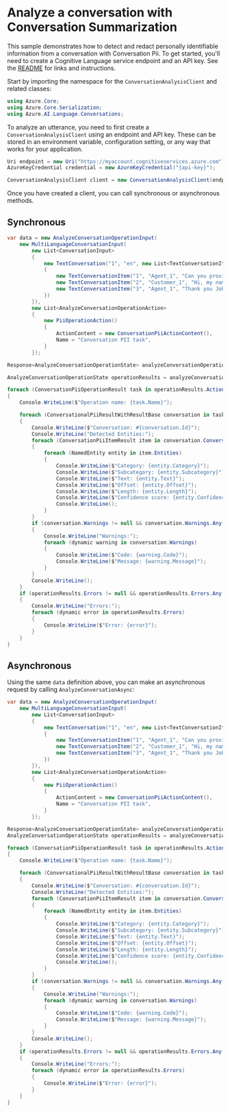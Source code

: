 # Analyze a conversation with Conversation Summarization

This sample demonstrates how to detect and redact personally identifiable information from a conversation with Conversation Pii. To get started, you'll need to create a Cognitive Language service endpoint and an API key. See the [README](https://github.com/Azure/azure-sdk-for-net/blob/main/sdk/cognitivelanguage/Azure.AI.Language.Conversations/README.md) for links and instructions.

Start by importing the namespace for the `ConversationAnalysisClient` and related classes:

```C# Snippet:ConversationAnalysisClient_Namespaces
using Azure.Core;
using Azure.Core.Serialization;
using Azure.AI.Language.Conversations;
```

To analyze an utterance, you need to first create a `ConversationAnalysisClient` using an endpoint and API key. These can be stored in an environment variable, configuration setting, or any way that works for your application.

```C# Snippet:ConversationAnalysisClient_Create
Uri endpoint = new Uri("https://myaccount.cognitiveservices.azure.com");
AzureKeyCredential credential = new AzureKeyCredential("{api-key}");

ConversationAnalysisClient client = new ConversationAnalysisClient(endpoint, credential);
```

Once you have created a client, you can call synchronous or asynchronous methods.

## Synchronous

```C# Snippet:AnalyzeConversation_ConversationPii
var data = new AnalyzeConversationOperationInput(
    new MultiLanguageConversationInput(
        new List<ConversationInput>
        {
            new TextConversation("1", "en", new List<TextConversationItem>()
            {
                new TextConversationItem("1", "Agent_1", "Can you provide you name?"),
                new TextConversationItem("2", "Customer_1", "Hi, my name is John Doe."),
                new TextConversationItem("3", "Agent_1", "Thank you John, that has been updated in our system.")
            })
        }),
        new List<AnalyzeConversationOperationAction>
        {
            new PiiOperationAction()
            {
                ActionContent = new ConversationPiiActionContent(),
                Name = "Conversation PII task",
            }
        });

Response<AnalyzeConversationOperationState> analyzeConversationOperation = client.AnalyzeConversationOperation(data);

AnalyzeConversationOperationState operationResults = analyzeConversationOperation.Value;

foreach (ConversationPiiOperationResult task in operationResults.Actions.Items.Cast<ConversationPiiOperationResult>())
{
    Console.WriteLine($"Operation name: {task.Name}");

    foreach (ConversationalPiiResultWithResultBase conversation in task.Results.Conversations)
    {
        Console.WriteLine($"Conversation: #{conversation.Id}");
        Console.WriteLine("Detected Entities:");
        foreach (ConversationPiiItemResult item in conversation.ConversationItems)
        {
            foreach (NamedEntity entity in item.Entities)
            {
                Console.WriteLine($"Category: {entity.Category}");
                Console.WriteLine($"Subcategory: {entity.Subcategory}");
                Console.WriteLine($"Text: {entity.Text}");
                Console.WriteLine($"Offset: {entity.Offset}");
                Console.WriteLine($"Length: {entity.Length}");
                Console.WriteLine($"Confidence score: {entity.ConfidenceScore}");
                Console.WriteLine();
            }
        }
        if (conversation.Warnings != null && conversation.Warnings.Any())
        {
            Console.WriteLine("Warnings:");
            foreach (dynamic warning in conversation.Warnings)
            {
                Console.WriteLine($"Code: {warning.Code}");
                Console.WriteLine($"Message: {warning.Message}");
            }
        }
        Console.WriteLine();
    }
    if (operationResults.Errors != null && operationResults.Errors.Any())
    {
        Console.WriteLine("Errors:");
        foreach (dynamic error in operationResults.Errors)
        {
            Console.WriteLine($"Error: {error}");
        }
    }
}
```

## Asynchronous

Using the same `data` definition above, you can make an asynchronous request by calling `AnalyzeConversationAsync`:

```C# Snippet:AnalyzeConversationAsync_ConversationPii
var data = new AnalyzeConversationOperationInput(
    new MultiLanguageConversationInput(
        new List<ConversationInput>
        {
            new TextConversation("1", "en", new List<TextConversationItem>()
            {
                new TextConversationItem("1", "Agent_1", "Can you provide you name?"),
                new TextConversationItem("2", "Customer_1", "Hi, my name is John Doe."),
                new TextConversationItem("3", "Agent_1", "Thank you John, that has been updated in our system.")
            })
        }),
        new List<AnalyzeConversationOperationAction>
        {
            new PiiOperationAction()
            {
                ActionContent = new ConversationPiiActionContent(),
                Name = "Conversation PII task",
            }
        });

Response<AnalyzeConversationOperationState> analyzeConversationOperation = await client.AnalyzeConversationOperationAsync(data);
AnalyzeConversationOperationState operationResults = analyzeConversationOperation.Value;

foreach (ConversationPiiOperationResult task in operationResults.Actions.Items.Cast<ConversationPiiOperationResult>())
{
    Console.WriteLine($"Operation name: {task.Name}");

    foreach (ConversationalPiiResultWithResultBase conversation in task.Results.Conversations)
    {
        Console.WriteLine($"Conversation: #{conversation.Id}");
        Console.WriteLine("Detected Entities:");
        foreach (ConversationPiiItemResult item in conversation.ConversationItems)
        {
            foreach (NamedEntity entity in item.Entities)
            {
                Console.WriteLine($"Category: {entity.Category}");
                Console.WriteLine($"Subcategory: {entity.Subcategory}");
                Console.WriteLine($"Text: {entity.Text}");
                Console.WriteLine($"Offset: {entity.Offset}");
                Console.WriteLine($"Length: {entity.Length}");
                Console.WriteLine($"Confidence score: {entity.ConfidenceScore}");
                Console.WriteLine();
            }
        }
        if (conversation.Warnings != null && conversation.Warnings.Any())
        {
            Console.WriteLine("Warnings:");
            foreach (dynamic warning in conversation.Warnings)
            {
                Console.WriteLine($"Code: {warning.Code}");
                Console.WriteLine($"Message: {warning.Message}");
            }
        }
        Console.WriteLine();
    }
    if (operationResults.Errors != null && operationResults.Errors.Any())
    {
        Console.WriteLine("Errors:");
        foreach (dynamic error in operationResults.Errors)
        {
            Console.WriteLine($"Error: {error}");
        }
    }
}
```
